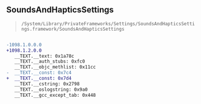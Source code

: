 ## SoundsAndHapticsSettings

> `/System/Library/PrivateFrameworks/Settings/SoundsAndHapticsSettings.framework/SoundsAndHapticsSettings`

```diff

-1098.1.0.0.0
+1098.1.2.0.0
   __TEXT.__text: 0x1a78c
   __TEXT.__auth_stubs: 0xfc0
   __TEXT.__objc_methlist: 0x11cc
-  __TEXT.__const: 0x7c4
+  __TEXT.__const: 0x7d4
   __TEXT.__cstring: 0x2798
   __TEXT.__oslogstring: 0x9a0
   __TEXT.__gcc_except_tab: 0x448

```
